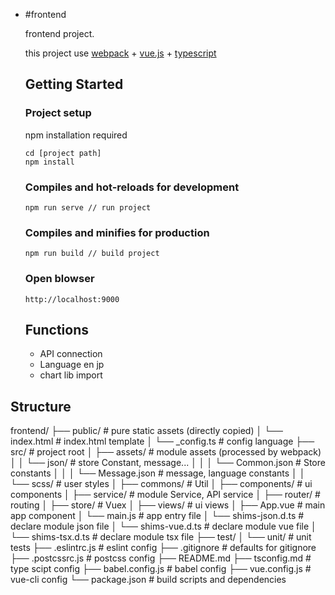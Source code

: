 - #frontend

  frontend project.

  this project use [webpack](https://webpack.js.org/) + [vue.js](https://jp.vuejs.org/) + [typescript](https://www.typescriptlang.org/)

  ## Getting Started

  ### Project setup

  npm installation required

  ```
  cd [project path]
  npm install
  ```

  ### Compiles and hot-reloads for development

  ```
  npm run serve // run project
  ```

  ### Compiles and minifies for production

  ```
  npm run build // build project
  ```

  ### Open blowser

  ```
  http://localhost:9000
  ```

  ## Functions

  - API connection
  - Language en jp
  - chart lib import

## Structure
frontend/
├── public/ # pure static assets (directly copied)
│ └── index.html # index.html template
│ └── _config.ts # config language
├── src/ # project root
│ ├── assets/ # module assets (processed by webpack)
│ │ └── json/ # store Constant, message...
│ │ │ └── Common.json # Store constants
│ │ │ └── Message.json # message, language constants
│ │ └── scss/ # user styles
│ ├── commons/ # Util
│ ├── components/ # ui components
│ ├── service/ # module Service, API service
│ ├── router/ # routing
│ ├── store/ # Vuex
│ ├── views/ # ui views
│ ├── App.vue # main app component
│ └── main.js # app entry file
│ └── shims-json.d.ts # declare module json file
│ └── shims-vue.d.ts # declare module vue file
│ └── shims-tsx.d.ts # declare module tsx file
├── test/
│ └── unit/ # unit tests
├── .eslintrc.js # eslint config
├── .gitignore # defaults for gitignore
├── .postcssrc.js # postcss config
├── README.md
├── tsconfig.md # type scipt config
├── babel.config.js # babel config
├── vue.config.js # vue-cli config
└── package.json # build scripts and dependencies
